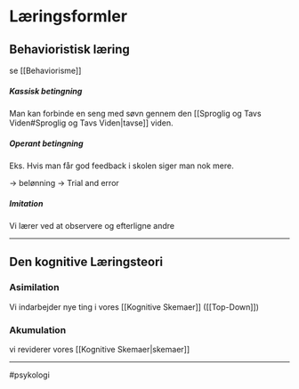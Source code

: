 # Læringsformler

## Behavioristisk læring
se [[Behaviorisme]]

##### Kassisk betingning
Man kan forbinde en seng med søvn gennem den [[Sproglig og Tavs Viden#Sproglig og Tavs Viden|tavse]] viden.

##### Operant betingning
Eks. Hvis man får god feedback i skolen siger man nok mere.

-> belønning
-> Trial and error

##### Imitation
Vi lærer ved at observere og efterligne andre

---

## Den kognitive Læringsteori

### Asimilation 
Vi indarbejder nye ting i vores [[Kognitive Skemaer]] ([[Top-Down]])


### Akumulation
vi reviderer vores [[Kognitive Skemaer|skemaer]]


---
#psykologi 